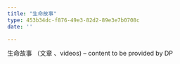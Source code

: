 ```yaml
---
title: "生命故事"
type: 453b34dc-f876-49e3-82d2-89e3e7b0708c
date: ''

---
```

生命故事 （文章 、videos) – content to be provided by DP